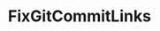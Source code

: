 ---
optionsClassName: FixGitCommitLinksConfig
optionsClassFullName: MigrationTools._EngineV1.Configuration.Processing.FixGitCommitLinksConfig
configurationSamples:
- name: default
  description: 
  code: >-
    {
      "$type": "FixGitCommitLinksConfig",
      "Enabled": false,
      "TargetRepository": null,
      "Query": null,
      "Enrichers": null
    }
  sampleFor: MigrationTools._EngineV1.Configuration.Processing.FixGitCommitLinksConfig
description: missng XML code comments
className: FixGitCommitLinks
typeName: Processors
architecture: v1
options:
- parameterName: Enabled
  type: Boolean
  description: missng XML code comments
  defaultValue: missng XML code comments
- parameterName: Enrichers
  type: List
  description: A list of enrichers that can augment the proccessing of the data
  defaultValue: missng XML code comments
- parameterName: Query
  type: String
  description: missng XML code comments
  defaultValue: missng XML code comments
- parameterName: TargetRepository
  type: String
  description: missng XML code comments
  defaultValue: missng XML code comments
status: missng XML code comments
processingTarget: missng XML code comments
classFile: /src/VstsSyncMigrator.Core/Execution/ProcessingContext/FixGitCommitLinks.cs
optionsClassFile: /src/MigrationTools/_EngineV1/Configuration/Processing/FixGitCommitLinksConfig.cs

redirectFrom: []
layout: reference
toc: true
permalink: /Reference/v1/Processors/FixGitCommitLinks/
title: FixGitCommitLinks
categories:
- Processors
- v1
topics:
- topic: notes
  path: /docs/Reference/v1/Processors/FixGitCommitLinks-notes.md
  exists: false
  markdown: ''
- topic: introduction
  path: /docs/Reference/v1/Processors/FixGitCommitLinks-introduction.md
  exists: false
  markdown: ''

---